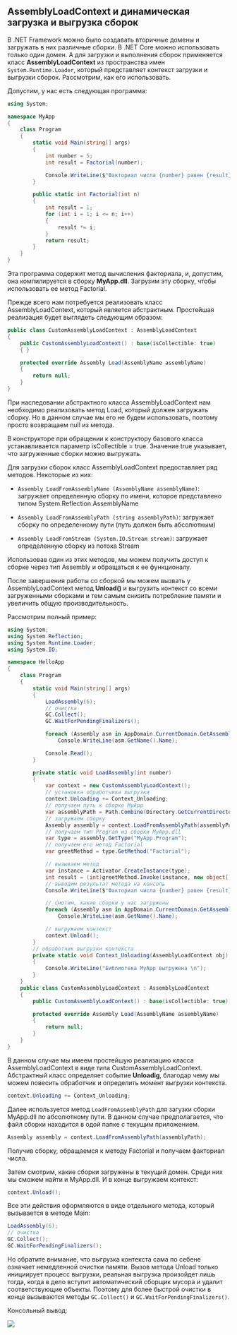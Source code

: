 ## AssemblyLoadContext и динамическая загрузка и выгрузка сборок

В .NET Framework можно было создавать вторичные домены и загружать в них различные сборки. В .NET Core можно использовать только один 
домен. А для загрузки и выполнения сборок применяется класс **AssemblyLoadContext** из пространства имен `System.Runtime.Loader`, который представляет контекст загрузки и выгрузки сборок. 
Рассмотрим, как его использовать.

Допустим, у нас есть следующая программа:

```cs
using System;

namespace MyApp
{
    class Program
    {
        static void Main(string[] args)
        {
            int number = 5;
            int result = Factorial(number);

            Console.WriteLine($"Факториал числа {number} равен {result}");
        }

        public static int Factorial(int n)
        {
            int result = 1;
            for (int i = 1; i <= n; i++)
            {
                result *= i;
            }
            return result;
        }
    }
}
```

Эта программа содержит метод вычисления факториала, и, допустим, она компилируется в сборку **MyApp.dll**. Загрузим эту сборку, 
чтобы использовать ее метод Factorial.

Прежде всего нам потребуется реализовать класс AssemblyLoadContext, который является абстрактным. Простейшая реализация будет выглядеть следующим образом:

```cs
public class CustomAssemblyLoadContext : AssemblyLoadContext
{
	public CustomAssemblyLoadContext() : base(isCollectible: true)
	{ }

	protected override Assembly Load(AssemblyName assemblyName)
	{
		return null;
	}
}
```

При наследовании абстрактного класса AssemblyLoadContext нам необходимо реализовать метод Load, который должен загружать сборку. Но в данном случае 
мы его не будем использовать, поэтому просто возвращаем null из метода.

В конструкторе при обращении к конструктору базового класса устанавливается параметр isCollectible = true. Значение true указывает, что загруженные 
сборки можно выгружать.

Для загрузки сборок класс AssemblyLoadContext предоставляет ряд методов. Некоторые из них:

- `Assembly LoadFromAssemblyName (AssemblyName assemblyName)`: загружает определенную сборку по имени, которое представлено типом System.Reflection.AssemblyName

- `Assembly LoadFromAssemblyPath (string assemblyPath)`: загружает сборку по определенному пути (путь должен быть абсолютным)

- `Assembly LoadFromStream (System.IO.Stream stream)`: загружает определенную сборку из потока Stream

Использовав один из этих методов, мы можем получить доступ к сборке через тип Assembly и обращаться к ее функционалу.

После завершения работы со сборкой мы можем вызвать у AssemblyLoadContext метод **Unload()** и выгрузить контекст со всеми загруженными 
сборками и тем самым снизить потребление памяти и увеличить общую производительность.

Рассмотрим полный пример:

```cs
using System;
using System.Reflection;
using System.Runtime.Loader;
using System.IO;

namespace HelloApp
{
    class Program
    {
        static void Main(string[] args)
        {
            LoadAssembly(6);
            // очистка
            GC.Collect();
            GC.WaitForPendingFinalizers();

            foreach (Assembly asm in AppDomain.CurrentDomain.GetAssemblies())
                Console.WriteLine(asm.GetName().Name);

            Console.Read();
        }

        private static void LoadAssembly(int number)
        {
            var context = new CustomAssemblyLoadContext();
            // установка обработчика выгрузки
            context.Unloading += Context_Unloading;
            // получаем путь к сборке MyApp
            var assemblyPath = Path.Combine(Directory.GetCurrentDirectory(), "MyApp.dll");
            // загружаем сборку
            Assembly assembly = context.LoadFromAssemblyPath(assemblyPath);
            // получаем тип Program из сборки MyApp.dll
            var type = assembly.GetType("MyApp.Program");
            // получаем его метод Factorial
            var greetMethod = type.GetMethod("Factorial");

            // вызываем метод
            var instance = Activator.CreateInstance(type);
            int result = (int)greetMethod.Invoke(instance, new object[] { number });
            // выводим результат метода на консоль
            Console.WriteLine($"Факториал числа {number} равен {result}");

            // смотим, какие сборки у нас загружены
            foreach (Assembly asm in AppDomain.CurrentDomain.GetAssemblies())
                Console.WriteLine(asm.GetName().Name);

            // выгружаем контекст
            context.Unload();
        }
        // обработчик выгрузки контекста
        private static void Context_Unloading(AssemblyLoadContext obj)
        {
            Console.WriteLine("Библиотека MyApp выгружена \n");
        }
    }
    public class CustomAssemblyLoadContext : AssemblyLoadContext
    {
        public CustomAssemblyLoadContext() : base(isCollectible: true) { }

        protected override Assembly Load(AssemblyName assemblyName)
        {
            return null;
        }
    }
}
```

В данном случае мы имеем простейшую реализацию класса AssemblyLoadContext в виде типа CustomAssemblyLoadContext. Абстрактный класс определяет событие **Unloadig**, 
благодар чему мы можем повесить обработчик и определить момент выгрузки контекста.

```cs
context.Unloading += Context_Unloading;
```

Далее используется метод `LoadFromAssemblyPath` для загузки сборки MyApp.dll по абсолютному пути. В данном случае предполагается, что 
файл сборки находится в одой папке с текущим приложением.

```cs
Assembly assembly = context.LoadFromAssemblyPath(assemblyPath);
```

Получив сборку, обращаемся к методу Factorial и получаем факториал числа.

Затем смотрим, какие сборки загружены в текущий домен. Среди них мы сможем найти и MyApp.dll. И в конце выгружаем контекст:

```cs
context.Unload();
```

Все эти действия оформляются в виде отдельного метода, который вызывается в методе Main:

```cs
LoadAssembly(6);
// очистка
GC.Collect();
GC.WaitForPendingFinalizers();
```

Но обратите внимание, что выгрузка контекста сама по себене означает немедленной очистки памяти. Вызов метода Unload только инициирует процесс выгрузки, 
реальная выгрузка произойдет лишь тогда, когда в дело вступит автоматический сборщик мусора и удалит соответствующие объекты. Поэтому для более быстрой очистки 
в конце вызываются методы `GC.Collect()` и `GC.WaitForPendingFinalizers()`.

Консольный вывод:

![](https://metanit.com/web/javascript/./pics/assemblyloadcontext.png)

